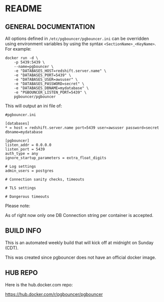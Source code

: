 # README

## GENERAL DOCUMENTATION

All options defined in `/etc/pgbouncer/pgbouncer.ini` can be overridden using environment variables by using the syntax `<SectionName>_<KeyName>`. For example:

```
docker run -d \
    -p 5439:5439 \
    --name=pgbouncer \
    -e "DATABASES_HOST=redshift.server.name" \
    -e "DATABASES_PORT=5439" \
    -e "DATABASES_USER=awsuser" \
    -e "DATABASES_PASSWORD=secret" \
    -e "DATABASES_DBNAME=mydatabase" \
    -e "PGBOUNCER_LISTEN_PORT=5439" \
    pgbouncer/pgbouncer
```

This will output an ini file of:

```
#pgbouncer.ini

[databases]
* = host = redshift.server.name port=5439 user=awsuser password=secret dbname=mydatabase

[pgbouncer]
listen_addr = 0.0.0.0
listen_port = 5439
auth_type = any
ignore_startup_parameters = extra_float_digits

# Log settings
admin_users = postgres

# Connection sanity checks, timeouts

# TLS settings

# Dangerous timeouts
```

Please note:

As of right now only one DB Connection string per container is accepted.

## BUILD INFO

This is an automated weekly build that will kick off at midnight on Sunday (CDT).

This was created since pgbouncer does not have an official docker image.

## HUB REPO

Here is the hub.docker.com repo:

https://hub.docker.com/r/pgbouncer/pgbouncer
